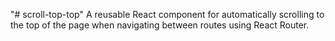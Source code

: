 "# scroll-top-top" 
A reusable React component for automatically scrolling to the top of the page when navigating between routes using React Router.
